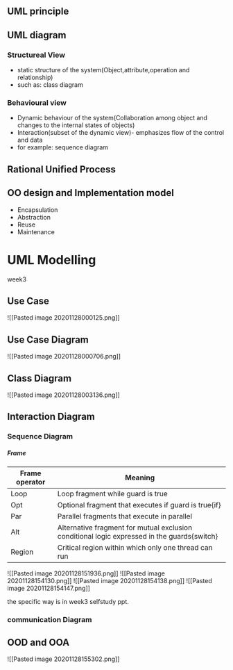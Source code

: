 
## UML principle

## UML diagram

### Structureal View
- static structure of the system(Object,attribute,operation and relationship)
- such as: class diagram
### Behavioural view
- Dynamic behaviour of the system(Collaboration among object and changes to the internal states of objects)
- Interaction(subset of the dynamic view)- emphasizes flow of the control and data
- for example: sequence diagram

## Rational Unified Process



## OO design and Implementation model
- Encapsulation
- Abstraction
- Reuse
- Maintenance

# UML Modelling
week3
## Use Case
![[Pasted image 20201128000125.png]]

## Use Case Diagram
![[Pasted image 20201128000706.png]]

## Class Diagram
![[Pasted image 20201128003136.png]]
## Interaction Diagram
### Sequence Diagram
##### Frame

|Frame operator| Meaning|
|----------------|---------------|
| Loop | Loop fragment while guard is true |
| Opt |Optional fragment that executes if guard is true{if}|
| Par |Parallel fragments that execute in parallel|
| Alt |Alternative fragment for mutual exclusion conditional logic expressed in the guards{switch}|
| Region |Critical region within which only one thread can run|

![[Pasted image 20201128151936.png]]
![[Pasted image 20201128154130.png]]
![[Pasted image 20201128154138.png]]
![[Pasted image 20201128154147.png]]



the specific way is in week3 selfstudy ppt.

### communication Diagram



## OOD and OOA
![[Pasted image 20201128155302.png]]